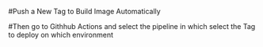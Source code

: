 #Push a New Tag to Build Image Automatically 

#Then go to Githhub Actions and select the pipeline in which select the Tag to deploy on which environment

